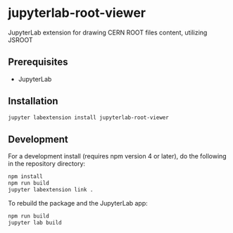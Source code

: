 # jupyterlab-root-viewer

JupyterLab extension for drawing CERN ROOT files content, utilizing JSROOT


## Prerequisites

* JupyterLab

## Installation

```bash
jupyter labextension install jupyterlab-root-viewer
```

## Development

For a development install (requires npm version 4 or later), do the following in the repository directory:

```bash
npm install
npm run build
jupyter labextension link .
```

To rebuild the package and the JupyterLab app:

```bash
npm run build
jupyter lab build
```

